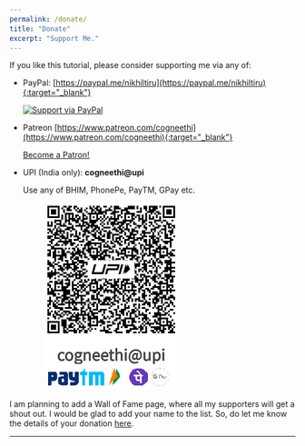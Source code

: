 ```yaml
---
permalink: /donate/
title: "Donate"
excerpt: "Support Me."
---
```


If you like this tutorial, please consider supporting me via any of:

- PayPal: [https://paypal.me/nikhiltiru](https://paypal.me/nikhiltiru){:target="_blank"}

  <a href="https://www.paypal.me/nikhiltiru/">
    <img alt="Support via PayPal" src="https://cdn.rawgit.com/twolfson/paypal-github-button/1.0.0/dist/button.svg"/>
  </a>

- Patreon [https://www.patreon.com/cogneethi](https://www.patreon.com/cogneethi){:target="_blank"}

  <a href="https://www.patreon.com/bePatron?u=23474325" data-patreon-widget-type="become-patron-button">Become a Patron!</a><script async src="https://c6.patreon.com/becomePatronButton.bundle.js"></script>


- UPI (India only): **cogneethi@upi**

  Use any of BHIM, PhonePe, PayTM, GPay etc.
  <figure>
  	<a href="/assets/images/upi_qr_small_wallets.png"><img src="/assets/images/upi_qr_small_wallets.png"></a>
  </figure>


I am planning to add a Wall of Fame page, where all my supporters will get a shout out.
I would be glad to add your name to the list. So, do let me know the details of your donation [here](/contact).


---
